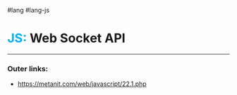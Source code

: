 #lang #lang-js
# <font color="#00b0f0">JS:</font> Web Socket API
---
### Outer links:
- https://metanit.com/web/javascript/22.1.php